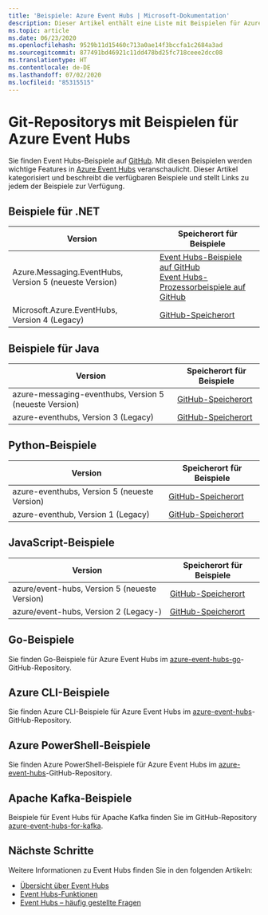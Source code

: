 ```yaml
---
title: 'Beispiele: Azure Event Hubs | Microsoft-Dokumentation'
description: Dieser Artikel enthält eine Liste mit Beispielen für Azure Event Hubs, die Sie auf GitHub finden.
ms.topic: article
ms.date: 06/23/2020
ms.openlocfilehash: 9529b11d15460c713a0ae14f3bccfa1c2684a3ad
ms.sourcegitcommit: 877491bd46921c11dd478bd25fc718ceee2dcc08
ms.translationtype: HT
ms.contentlocale: de-DE
ms.lasthandoff: 07/02/2020
ms.locfileid: "85315515"
---
```

# <a name="git-repositories-with-samples-for-azure-event-hubs"></a>Git-Repositorys mit Beispielen für Azure Event Hubs 
Sie finden Event Hubs-Beispiele auf [GitHub](https://github.com/Azure/azure-event-hubs/tree/master/samples). Mit diesen Beispielen werden wichtige Features in [Azure Event Hubs](/azure/event-hubs/) veranschaulicht. Dieser Artikel kategorisiert und beschreibt die verfügbaren Beispiele und stellt Links zu jedem der Beispiele zur Verfügung.

## <a name="net-samples"></a>Beispiele für .NET

| Version | Speicherort für Beispiele |
| ------- | ---------------- | 
| Azure.Messaging.EventHubs, Version 5 (neueste Version) | [Event Hubs-Beispiele auf GitHub](https://github.com/Azure/azure-sdk-for-net/tree/master/sdk/eventhub/Azure.Messaging.EventHubs/samples)<br/>[Event Hubs-Prozessorbeispiele auf GitHub](https://github.com/Azure/azure-sdk-for-net/tree/master/sdk/eventhub/Azure.Messaging.EventHubs.Processor/samples) | 
| Microsoft.Azure.EventHubs, Version 4 (Legacy) | [GitHub-Speicherort](https://github.com/Azure/azure-event-hubs/tree/master/samples/DotNet/) |

## <a name="java-samples"></a>Beispiele für Java

| Version | Speicherort für Beispiele |
| ------- | ---------------- | 
| azure-messaging-eventhubs, Version 5 (neueste Version) | [GitHub-Speicherort](https://github.com/Azure/azure-sdk-for-java/tree/master/sdk/eventhubs/azure-messaging-eventhubs/src/samples/java/com/azure/messaging/eventhubs) | 
| azure-eventhubs, Version 3 (Legacy) | [GitHub-Speicherort](https://github.com/Azure/azure-event-hubs/tree/master/samples/Java/) |

## <a name="python-samples"></a>Python-Beispiele

| Version | Speicherort für Beispiele |
| ------- | ---------------- | 
| azure-eventhubs, Version 5 (neueste Version) | [GitHub-Speicherort](https://github.com/Azure/azure-sdk-for-python/tree/master/sdk/eventhub/azure-eventhub/samples) | 
| azure-eventhub, Version 1 (Legacy) | [GitHub-Speicherort](https://github.com/Azure/azure-sdk-for-python/tree/release/eventhub-v1/sdk/eventhub/azure-eventhubs/examples) |

## <a name="javascript-samples"></a>JavaScript-Beispiele

| Version | Speicherort für Beispiele |
| ------- | ---------------- | 
| azure/event-hubs, Version 5 (neueste Version) | [GitHub-Speicherort](https://github.com/Azure/azure-sdk-for-js/tree/master/sdk/eventhub/event-hubs/samples) | 
| azure/event-hubs, Version 2 (Legacy-) | [GitHub-Speicherort](https://github.com/Azure/azure-sdk-for-js/tree/%40azure/event-hubs_2.1.0/sdk/eventhub/event-hubs/samples) |


## <a name="go-samples"></a>Go-Beispiele
Sie finden Go-Beispiele für Azure Event Hubs im [azure-event-hubs-go](https://github.com/Azure/azure-event-hubs-go/tree/master/_examples)-GitHub-Repository.

## <a name="azure-cli-samples"></a>Azure CLI-Beispiele
Sie finden Azure CLI-Beispiele für Azure Event Hubs im [azure-event-hubs](https://github.com/Azure/azure-event-hubs/tree/master/samples/Management/CLI)-GitHub-Repository.

## <a name="azure-powershell-samples"></a>Azure PowerShell-Beispiele
Sie finden Azure PowerShell-Beispiele für Azure Event Hubs im [azure-event-hubs](https://github.com/Azure/azure-event-hubs/tree/master/samples/Management/PowerShell)-GitHub-Repository.
 
## <a name="apache-kafka-samples"></a>Apache Kafka-Beispiele
Beispiele für Event Hubs für Apache Kafka finden Sie im GitHub-Repository [azure-event-hubs-for-kafka](https://github.com/Azure/azure-event-hubs-for-kafka).

## <a name="next-steps"></a>Nächste Schritte
Weitere Informationen zu Event Hubs finden Sie in den folgenden Artikeln:

- [Übersicht über Event Hubs](event-hubs-what-is-event-hubs.md)
- [Event Hubs-Funktionen](event-hubs-features.md)
- [Event Hubs – häufig gestellte Fragen](event-hubs-faq.md)